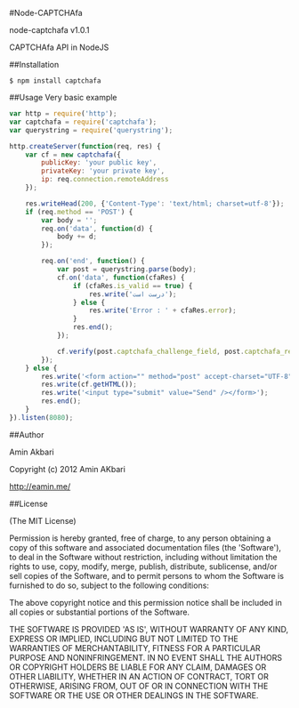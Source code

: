 ﻿#Node-CAPTCHAfa

 node-captchafa v1.0.1

 CAPTCHAfa API in NodeJS

##Installation

	$ npm install captchafa

##Usage
 Very basic example
 
```js
var http = require('http');
var captchafa = require('captchafa');
var querystring = require('querystring');

http.createServer(function(req, res) {
	var cf = new captchafa({
		publicKey: 'your public key',
		privateKey: 'your private key',
		ip: req.connection.remoteAddress
	});

	res.writeHead(200, {'Content-Type': 'text/html; charset=utf-8'});
	if (req.method == 'POST') {
		var body = '';
		req.on('data', function(d) {
			body += d;
		});

		req.on('end', function() {
			var post = querystring.parse(body);
			cf.on('data', function(cfaRes) {
				if (cfaRes.is_valid == true) {
					res.write('درست است');
				} else {
					res.write('Error : ' + cfaRes.error);
				}
				res.end();
			});

			cf.verify(post.captchafa_challenge_field, post.captchafa_response_field);
		});
	} else {
		res.write('<form action="" method="post" accept-charset="UTF-8">');
		res.write(cf.getHTML());
		res.write('<input type="submit" value="Send" /></form>');
		res.end();
	}
}).listen(8080);
```

##Author

 Amin Akbari

 Copyright (c) 2012 Amin AKbari

 http://eamin.me/

##License

(The MIT License)

Permission is hereby granted, free of charge, to any person obtaining
a copy of this software and associated documentation files (the
'Software'), to deal in the Software without restriction, including
without limitation the rights to use, copy, modify, merge, publish,
distribute, sublicense, and/or sell copies of the Software, and to
permit persons to whom the Software is furnished to do so, subject to
the following conditions:

The above copyright notice and this permission notice shall be
included in all copies or substantial portions of the Software.

THE SOFTWARE IS PROVIDED 'AS IS', WITHOUT WARRANTY OF ANY KIND,
EXPRESS OR IMPLIED, INCLUDING BUT NOT LIMITED TO THE WARRANTIES OF
MERCHANTABILITY, FITNESS FOR A PARTICULAR PURPOSE AND NONINFRINGEMENT.
IN NO EVENT SHALL THE AUTHORS OR COPYRIGHT HOLDERS BE LIABLE FOR ANY
CLAIM, DAMAGES OR OTHER LIABILITY, WHETHER IN AN ACTION OF CONTRACT,
TORT OR OTHERWISE, ARISING FROM, OUT OF OR IN CONNECTION WITH THE
SOFTWARE OR THE USE OR OTHER DEALINGS IN THE SOFTWARE.